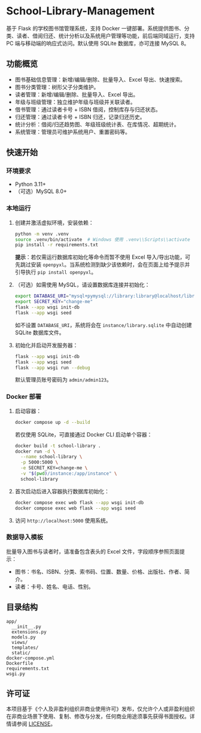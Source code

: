 # School-Library-Management

基于 Flask 的学校图书馆管理系统，支持 Docker 一键部署。系统提供图书、分类、读者、借阅归还、统计分析以及系统用户管理等功能，前后端同域运行，支持 PC 端与移动端的响应式访问。默认使用 SQLite 数据库，亦可连接 MySQL 8。 

## 功能概览

- 图书基础信息管理：新增/编辑/删除、批量导入、Excel 导出、快速搜索。
- 图书分类管理：树形父子分类维护。
- 读者管理：新增/编辑/删除、批量导入、Excel 导出。
- 年级与班级管理：独立维护年级与班级并关联读者。
- 借书管理：通过读者卡号 + ISBN 借阅，控制库存与归还状态。
- 归还管理：通过读者卡号 + ISBN 归还，记录归还历史。
- 统计分析：借阅/归还趋势图、年级班级统计表、在库情况、超期统计。
- 系统管理：管理员可维护系统用户、重置密码等。

## 快速开始

### 环境要求

- Python 3.11+
- （可选）MySQL 8.0+

### 本地运行

1. 创建并激活虚拟环境，安装依赖：

   ```bash
   python -m venv .venv
   source .venv/bin/activate  # Windows 使用 .venv\\Scripts\\activate
   pip install -r requirements.txt
   ```

   **提示**：若仅需运行数据库初始化等命令而暂不使用 Excel 导入/导出功能，可先跳过安装 `openpyxl`。当系统检测到缺少该依赖时，会在页面上给予提示并引导执行 `pip install openpyxl`。

2. （可选）如需使用 MySQL，请设置数据库连接并初始化：

   ```bash
   export DATABASE_URI="mysql+pymysql://library:library@localhost/library"
   export SECRET_KEY="change-me"
   flask --app wsgi init-db
   flask --app wsgi seed
   ```

   如不设置 `DATABASE_URI`，系统将会在 `instance/library.sqlite` 中自动创建 SQLite 数据库文件。

3. 初始化并启动开发服务器：

   ```bash
   flask --app wsgi init-db
   flask --app wsgi seed
   flask --app wsgi run --debug
   ```

   默认管理员账号密码为 `admin/admin123`。

### Docker 部署

1. 启动容器：

   ```bash
   docker compose up -d --build
   ```

   若仅使用 SQLite，可直接通过 Docker CLI 启动单个容器：

   ```bash
   docker build -t school-library .
   docker run -d \
     --name school-library \
     -p 5000:5000 \
     -e SECRET_KEY=change-me \
     -v "$(pwd)/instance:/app/instance" \
     school-library
   ```

2. 首次启动后进入容器执行数据库初始化：

   ```bash
   docker compose exec web flask --app wsgi init-db
   docker compose exec web flask --app wsgi seed
   ```

3. 访问 `http://localhost:5000` 使用系统。

### 数据导入模板

批量导入图书与读者时，请准备包含表头的 Excel 文件，字段顺序参照页面提示：

- 图书：书名、ISBN、分类、索书码、位置、数量、价格、出版社、作者、简介。
- 读者：卡号、姓名、电话、性别。

## 目录结构

```
app/
  __init__.py
  extensions.py
  models.py
  views/
  templates/
  static/
docker-compose.yml
Dockerfile
requirements.txt
wsgi.py
```

## 许可证

本项目基于《个人及非盈利组织非商业使用许可》发布，仅允许个人或非盈利组织在非商业场景下使用、复制、修改与分发，任何商业用途须事先获得书面授权。详情请参阅 [LICENSE](LICENSE)。

